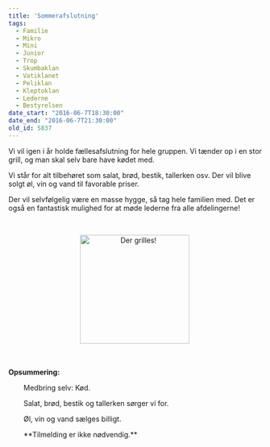 ```yaml
---
title: 'Sommerafslutning'
tags:
  - Familie
  - Mikro
  - Mini
  - Junior
  - Trop
  - Skumbaklan
  - Vatiklanet
  - Peliklan
  - Kleptoklan
  - Lederne
  - Bestyrelsen
date_start: "2016-06-7T18:30:00"
date_end: "2016-06-7T21:30:00"
old_id: 5837
---
```

Vi vil igen i år holde fællesafslutning for hele gruppen. Vi tænder op i en stor grill, og man skal selv bare have kødet med.

Vi står for alt tilbehøret som salat, brød, bestik, tallerken osv. Der vil blive solgt øl, vin og vand til favorable priser.

Der vil selvfølgelig være en masse hygge, så tag hele familien med. Det er også en fantastisk mulighed for at møde lederne fra alle afdelingerne!

&nbsp;

<p align="center"><img src="http://i.imgur.com/SHHMWDh.png" alt="Der grilles!" title="Der grilles!" height="216" width="217" />&nbsp;</p><p align="right">&nbsp;</p>

**Opsummering:**

<p style="padding-left: 30px;">Medbring selv: Kød.</p><p style="padding-left: 30px;">Salat, brød, bestik og tallerken sørger vi for.</p><p style="padding-left: 30px;">Øl, vin og vand sælges billigt.</p><p style="padding-left: 30px;">**Tilmelding er ikke nødvendig.**</p>

&nbsp;

&nbsp;